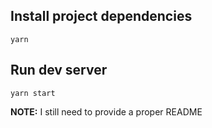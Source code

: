 ## Install project dependencies

`yarn`

## Run dev server

`yarn start`

**NOTE:** I still need to provide a proper README
